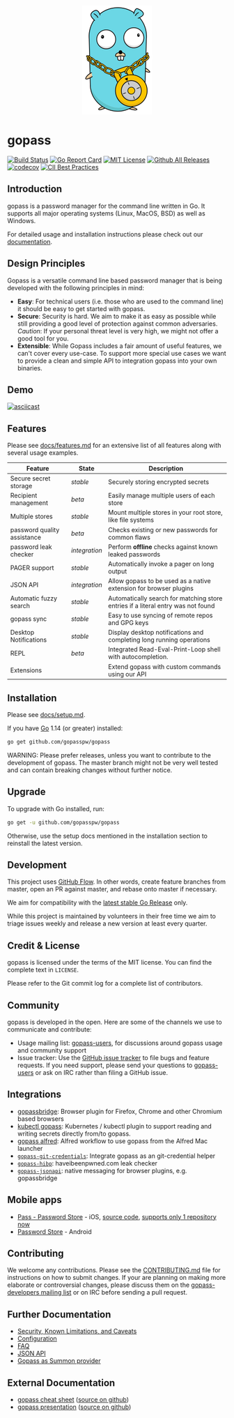 <p align="center">
    <img src="docs/logo.png" height="250" alt="gopass Gopher by Vincent Leinweber, remixed from the Renée French original Gopher" title="gopass Gopher by Vincent Leinweber, remixed from the Renée French original Gopher" />
</p>

# gopass

[![Build Status](https://travis-ci.org/gopasspw/gopass.svg?branch=master)](https://travis-ci.org/gopasspw/gopass)
[![Go Report Card](https://goreportcard.com/badge/github.com/gopasspw/gopass)](https://goreportcard.com/report/github.com/gopasspw/gopass)
[![MIT License](https://img.shields.io/badge/license-MIT-blue.svg)](https://github.com/gopasspw/gopass/blob/master/LICENSE)
[![Github All Releases](https://img.shields.io/github/downloads/gopasspw/gopass/total.svg)](https://github.com/gopasspw/gopass/releases)
[![codecov](https://codecov.io/gh/gopasspw/gopass/branch/master/graph/badge.svg)](https://codecov.io/gh/gopasspw/gopass)
[![CII Best Practices](https://bestpractices.coreinfrastructure.org/projects/1899/badge)](https://bestpractices.coreinfrastructure.org/projects/1899)

## Introduction

gopass is a password manager for the command line written in Go. It supports all major operating systems (Linux, MacOS, BSD) as well as Windows.

For detailed usage and installation instructions please check out our [documentation](docs/).

## Design Principles

Gopass is a versatile command line based password manager that is being developed with the following principles in mind:

- **Easy**: For technical users (i.e. those who are used to the command line) it should be easy to get started with gopass.
- **Secure**: Security is hard. We aim to make it as easy as possible while still providing a good level of protection against common adversaries. *Caution*: If your personal threat level is very high, we might not offer a good tool for you.
- **Extensible**: While Gopass includes a fair amount of useful features, we can't cover every use-case. To support more special use cases we want to provide a clean and simple API to integration gopass into your own binaries.

## Demo

[![asciicast](https://asciinema.org/a/172749.png)](https://asciinema.org/a/172749)

## Features

Please see [docs/features.md](https://github.com/gopasspw/gopass/blob/master/docs/features.md) for an extensive list of all features along with several usage examples.

| **Feature**                 | **State**     | **Description**                                                   |
| --------------------------- | ------------- | ----------------------------------------------------------------- |
| Secure secret storage       | *stable*      | Securely storing encrypted secrets                                |
| Recipient management        | *beta*        | Easily manage multiple users of each store                        |
| Multiple stores             | *stable*      | Mount multiple stores in your root store, like file systems       |
| password quality assistance | *beta*        | Checks existing or new passwords for common flaws                 |
| password leak checker       | *integration* | Perform **offline** checks against known leaked passwords         |
| PAGER support               | *stable*      | Automatically invoke a pager on long output                       |
| JSON API                    | *integration* | Allow gopass to be used as a native extension for browser plugins |
| Automatic fuzzy search      | *stable*      | Automatically search for matching store entries if a literal entry was not found |
| gopass sync                 | *stable*      | Easy to use syncing of remote repos and GPG keys                  |
| Desktop Notifications       | *stable*      | Display desktop notifications and completing long running operations |
| REPL                        | *beta*        | Integrated Read-Eval-Print-Loop shell with autocompletion. |
| Extensions                  |               | Extend gopass with custom commands using our API                  |

## Installation

Please see [docs/setup.md](https://github.com/gopasspw/gopass/blob/master/docs/setup.md).

If you have [Go](https://golang.org/) 1.14 (or greater) installed:

```bash
go get github.com/gopasspw/gopass
```

WARNING: Please prefer releases, unless you want to contribute to the
development of gopass. The master branch might not be very well tested and
can contain breaking changes without further notice.


## Upgrade

To upgrade with Go installed, run:
```bash
go get -u github.com/gopasspw/gopass
```

Otherwise, use the setup docs mentioned in the installation section to reinstall the latest version.

## Development

This project uses [GitHub Flow](https://guides.github.com/introduction/flow/). In other words, create feature branches from master, open an PR against master, and rebase onto master if necessary.

We aim for compatibility with the [latest stable Go Release](https://golang.org/dl/) only.

While this project is maintained by volunteers in their free time we aim to triage issues weekly and release a new version at least every quarter.

## Credit & License

gopass is licensed under the terms of the MIT license. You can find the complete text in `LICENSE`.

Please refer to the Git commit log for a complete list of contributors.

## Community

gopass is developed in the open. Here are some of the channels we use to communicate and contribute:

* Usage mailing list: [gopass-users](https://groups.google.com/forum/#!forum/gopass-users), for discussions around gopass usage and community support
* Issue tracker: Use the [GitHub issue tracker](https://github.com/gopasspw/gopass/issues) to file bugs and feature requests. If you need support, please send your questions to [gopass-users](https://groups.google.com/forum/#!forum/gopass-users) or ask on IRC rather than filing a GitHub issue.

## Integrations

- [gopassbridge](https://github.com/gopasspw/gopassbridge): Browser plugin for Firefox, Chrome and other Chromium based browsers
- [kubectl gopass](https://github.com/gopasspw/kubectl-gopass): Kubernetes / kubectl plugin to support reading and writing secrets directly from/to gopass.
- [gopass alfred](https://github.com/gopasspw/gopass-alfred): Alfred workflow to use gopass from the Alfred Mac launcher
- [`gopass-git-credentials`](https://github.com/gopasspw/gopass/tree/master/cmd/gopass-git-credentials): Integrate gopass as an git-credential helper
- [`gopass-hibp`](https://github.com/gopasspw/gopass/tree/master/cmd/gopass-hibp): haveibeenpwned.com leak checker
- [`gopass-jsonapi`](https://github.com/gopasspw/gopass/tree/master/cmd/gopass-jsonapi): native messaging for browser plugins, e.g. gopassbridge

## Mobile apps

- [Pass - Password Store](https://apps.apple.com/us/app/pass-password-store/id1205820573) - iOS, [source code](https://github.com/mssun/passforios), [supports only 1 repository now](https://github.com/mssun/passforios/issues/88)
- [Password Store](https://play.google.com/store/apps/details?id=dev.msfjarvis.aps) - Android

## Contributing

We welcome any contributions. Please see the [CONTRIBUTING.md](https://github.com/gopasspw/gopass/blob/master/CONTRIBUTING.md) file for instructions on how to submit changes. If your are planning on making more elaborate or controversial changes, please discuss them on the [gopass-developers mailing list](https://groups.google.com/forum/#!forum/gopass-developers) or on IRC before sending a pull request.

## Further Documentation

* [Security, Known Limitations, and Caveats](https://github.com/gopasspw/gopass/blob/master/docs/security.md)
* [Configuration](https://github.com/gopasspw/gopass/blob/master/docs/config.md)
* [FAQ](https://github.com/gopasspw/gopass/blob/master/docs/faq.md)
* [JSON API](https://github.com/gopasspw/gopass/blob/master/docs/jsonapi.md)
* [Gopass as Summon provider](https://github.com/gopasspw/gopass/blob/master/docs/summon-provider.md)

## External Documentation
* [gopass cheat sheet](https://woile.github.io/gopass-cheat-sheet/) ([source on github](https://github.com/Woile/gopass-presentation))
* [gopass presentation](https://woile.github.io/gopass-presentation/) ([source on github](https://github.com/Woile/gopass-presentation))
